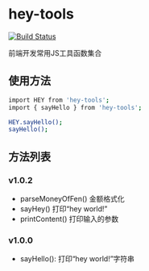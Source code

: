 # hey-tools

[![Build Status](https://travis-ci.org/HEYAN123/hey-tools.svg?branch=master)](https://travis-ci.org/HEYAN123/hey-tools)

前端开发常用JS工具函数集合

## 使用方法

```bash
import HEY from 'hey-tools';
import { sayHello } from 'hey-tools';

HEY.sayHello();
sayHello();
```

## 方法列表

### v1.0.2

- parseMoneyOfFen() 金额格式化
- sayHey() 打印“hey world!”
- printContent() 打印输入的参数

### v1.0.0

- sayHello(): 打印“hey world!”字符串
